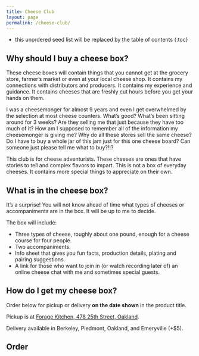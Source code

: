 ```yaml
---
title: Cheese Club
layout: page
permalink: /cheese-club/
---
```


* this unordered seed list will be replaced by the table of contents
{:toc}


## Why should I buy a cheese box?

These cheese boxes will contain things that you cannot get at the grocery store, farmer’s market or even at your local cheese shop.  It contains my connections with distributors and producers.  It contains my experience and guidance.  It contains cheeses that are freshly cut hours before you get your hands on them.

I was a cheesemonger for almost 9 years and even I get overwhelmed by the selection at most cheese counters.  What’s good?  What’s been sitting around for 3 weeks?  Are they selling me that just because they have too much of it?  How am I supposed to remember all of the information my cheesemonger is giving me?  Why do all these stores sell the same cheese?  Do I have to buy a whole jar of this jam just for this one cheese board?  Can someone just please tell me what to buy?!!?

This club is for cheese adventurists.  These cheeses are ones that have stories to tell and complex flavors to impart.  This is not a box of everyday cheeses.  It contains more special things to appreciate on their own.

## What is in the cheese box?

It’s a surprise!  You will not know ahead of time what types of cheeses or accompaniments are in the box.  It will be up to me to decide.

The box will include:

* Three types of cheese, roughly about one pound, enough for a cheese course for four people.
* Two accompaniments.
* Info sheet that gives you fun facts, production details, plating and pairing suggestions.
* A link for those who want to join in (or watch recording later of) an online cheese chat with me and sometimes special guests.

## How do I get my cheese box?

Order below for pickup or delivery **on the date shown** in the product title.

Pickup is at [Forage Kitchen, 478 25th Street, Oakland](https://g.page/forage-kitchen-oakland?share).

Delivery available in Berkeley, Piedmont, Oakland, and Emeryville (+$5).

## Order

<div id='collection-component-1632106885949'></div>
<script type="text/javascript">
/*<![CDATA[*/
(function () {
  var scriptURL = 'https://sdks.shopifycdn.com/buy-button/latest/buy-button-storefront.min.js';
  if (window.ShopifyBuy) {
    if (window.ShopifyBuy.UI) {
      ShopifyBuyInit();
    } else {
      loadScript();
    }
  } else {
    loadScript();
  }
  function loadScript() {
    var script = document.createElement('script');
    script.async = true;
    script.src = scriptURL;
    (document.getElementsByTagName('head')[0] || document.getElementsByTagName('body')[0]).appendChild(script);
    script.onload = ShopifyBuyInit;
  }
  function ShopifyBuyInit() {
    var client = ShopifyBuy.buildClient({
      domain: 'linh-food.myshopify.com',
      storefrontAccessToken: 'f5b203bf0ff8b44dd5e95561787d747f',
    });
    ShopifyBuy.UI.onReady(client).then(function (ui) {
      ui.createComponent('collection', {
        id: '277020868798',
        node: document.getElementById('collection-component-1632106885949'),
        moneyFormat: '%24%7B%7Bamount%7D%7D',
        options: {
  "product": {
    "styles": {
      "product": {
        "@media (min-width: 601px)": {
          "max-width": "calc(25% - 20px)",
          "margin-left": "20px",
          "margin-bottom": "50px",
          "width": "calc(25% - 20px)"
        },
        "img": {
          "height": "calc(100% - 15px)",
          "position": "absolute",
          "left": "0",
          "right": "0",
          "top": "0"
        },
        "imgWrapper": {
          "padding-top": "calc(75% + 15px)",
          "position": "relative",
          "height": "0"
        }
      }
    },
    "buttonDestination": "modal",
    "contents": {
      "options": false
    },
    "text": {
      "button": "View product"
    }
  },
  "productSet": {
    "styles": {
      "products": {
        "@media (min-width: 601px)": {
          "margin-left": "-20px"
        }
      }
    }
  },
  "modalProduct": {
    "contents": {
      "img": false,
      "imgWithCarousel": true,
      "button": false,
      "buttonWithQuantity": true
    },
    "styles": {
      "product": {
        "@media (min-width: 601px)": {
          "max-width": "100%",
          "margin-left": "0px",
          "margin-bottom": "0px"
        }
      }
    },
    "text": {
      "button": "Add to cart"
    }
  },
  "option": {},
  "cart": {
    "text": {
      "total": "Subtotal",
      "button": "Checkout"
    }
  },
  "toggle": {}
},
      });
    });
  }
})();
/*]]>*/
</script>
